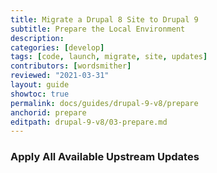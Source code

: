 ```yaml
---
title: Migrate a Drupal 8 Site to Drupal 9
subtitle: Prepare the Local Environment
description: 
categories: [develop]
tags: [code, launch, migrate, site, updates]
contributors: [wordsmither]
reviewed: "2021-03-31"
layout: guide
showtoc: true
permalink: docs/guides/drupal-9-v8/prepare
anchorid: prepare
editpath: drupal-9-v8/03-prepare.md
---
```


<Partial file="drupal-9/prepare-local-environment.md" />

### Apply All Available Upstream Updates

<Partial file="drupal-apply-upstream-updates.md" />

